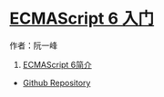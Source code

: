 # [ECMAScript 6 入门]()

作者：阮一峰

1. [ECMAScript 6简介](#docs/intro)

- [Github Repository](http://github.com/ruanyf/es6tutorial/)
